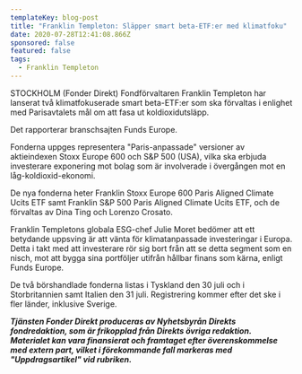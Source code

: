 ```yaml
---
templateKey: blog-post
title: "Franklin Templeton: Släpper smart beta-ETF:er med klimatfoku"
date: 2020-07-28T12:41:08.866Z
sponsored: false
featured: false
tags:
  - Franklin Templeton
---
```

STOCKHOLM (Fonder Direkt) Fondförvaltaren Franklin Templeton har lanserat två klimatfokuserade smart beta-ETF:er som ska förvaltas i enlighet med Parisavtalets mål om att fasa ut koldioxidutsläpp.

Det rapporterar branschsajten Funds Europe.

Fonderna uppges representera "Paris-anpassade" versioner av aktieindexen Stoxx Europe 600 och S&P 500 (USA), vilka ska erbjuda investerare exponering mot bolag som är involverade i övergången mot en låg-koldioxid-ekonomi.

De nya fonderna heter Franklin Stoxx Europe 600 Paris Aligned Climate Ucits ETF samt Franklin S&P 500 Paris Aligned Climate Ucits ETF, och de förvaltas av Dina Ting och Lorenzo Crosato.

Franklin Templetons globala ESG-chef Julie Moret bedömer att ett betydande uppsving är att vänta för klimatanpassade investeringar i Europa. Detta i takt med att investerare rör sig bort från att se detta segment som en nisch, mot att bygga sina portföljer utifrån hållbar finans som kärna, enligt Funds Europe.

De två börshandlade fonderna listas i Tyskland den 30 juli och i Storbritannien samt Italien den 31 juli. Registrering kommer efter det ske i fler länder, inklusive Sverige.

***Tjänsten Fonder Direkt produceras av Nyhetsbyrån Direkts fondredaktion, som är frikopplad från Direkts övriga redaktion. Materialet kan vara finansierat och framtaget efter överenskommelse med extern part, vilket i förekommande fall markeras med "Uppdragsartikel" vid rubriken.***
